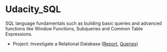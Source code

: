 # Udacity_SQL
SQL language fundamentals such as building basic queries and advanced functions like Window Functions, Subqueries and Common Table Expressions.

- Project: Investigate a Relational Database ([Report](https://github.com/lllana/Udacity_SQL/blob/master/sql-project-submission-Sviatlana_Rubchenia.pdf), [Queries](https://github.com/lllana/Udacity_SQL/blob/master/Subm_queries.sql]))

